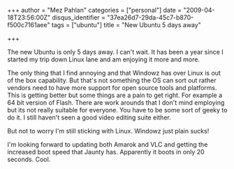 +++
author = "Mez Pahlan"
categories = ["personal"]
date = "2009-04-18T23:56:00Z"
disqus_identifier = "37ea26d7-29da-45c7-b870-f500c7161aee"
tags = ["ubuntu"]
title = "New Ubuntu 5 days away"

+++

The new Ubuntu is only 5 days away. I can't wait. It has been a year since I started my trip down Linux lane and am
enjoying it more and more.

<!--more-->

The only thing that I find annoying and that Windowz has over Linux is out of the box capability. But that's not
something the OS can sort out rather vendors need to have more support for open source tools and platforms. This is
getting better but some things are a pain to get right. For example a 64 bit version of Flash. There are work arounds
that I don't mind employing but its not really suitable for everyone. You have to be some sort of geeky to do it. I
still haven't seen a good video editing suite either.

But not to worry I'm still sticking with Linux. Windowz just plain sucks!

I'm looking forward to updating both Amarok and VLC and getting the increased boot speed that Jaunty has. Apparently it
boots in only 20 seconds. Cool.